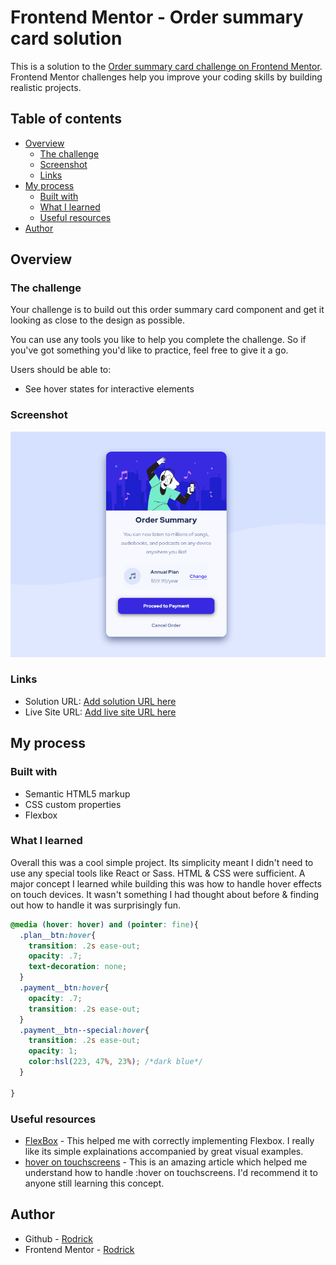 # Frontend Mentor - Order summary card solution

This is a solution to the [Order summary card challenge on Frontend Mentor](https://www.frontendmentor.io/challenges/order-summary-component-QlPmajDUj). Frontend Mentor challenges help you improve your coding skills by building realistic projects. 

## Table of contents

- [Overview](#overview)
  - [The challenge](#the-challenge)
  - [Screenshot](#screenshot)
  - [Links](#links)
- [My process](#my-process)
  - [Built with](#built-with)
  - [What I learned](#what-i-learned)
  - [Useful resources](#useful-resources)
- [Author](#author)

## Overview

### The challenge

Your challenge is to build out this order summary card component and get it looking as close to the design as possible.

You can use any tools you like to help you complete the challenge. So if you've got something you'd like to practice, feel free to give it a go.

Users should be able to:

- See hover states for interactive elements

### Screenshot

![Screenshot](https://github.com/Rodrick-alt/Order-summary-component/blob/master/images/Screenshot-Muisc-Shop.png)


### Links

- Solution URL: [Add solution URL here](https://your-solution-url.com)
- Live Site URL: [Add live site URL here](https://your-live-site-url.com)

## My process

### Built with

- Semantic HTML5 markup
- CSS custom properties
- Flexbox

### What I learned

Overall this was a cool simple project. Its simplicity meant I didn't
need to use any special tools like React or Sass. HTML & CSS were sufficient. A major concept I learned while building this was how to handle hover effects on touch devices. It wasn't something I had thought about before & finding out how to handle it was surprisingly fun.

```css
@media (hover: hover) and (pointer: fine){
  .plan__btn:hover{
    transition: .2s ease-out;
    opacity: .7;
    text-decoration: none;
  }
  .payment__btn:hover{
    opacity: .7;
    transition: .2s ease-out;
  }
  .payment__btn--special:hover{
    transition: .2s ease-out;
    opacity: 1;
    color:hsl(223, 47%, 23%); /*dark blue*/
  }

}
```

### Useful resources

- [FlexBox](https://css-tricks.com/snippets/css/a-guide-to-flexbox/) - This helped me with correctly implementing Flexbox. I really like its simple explainations accompanied by great visual examples.
- [hover on touchscreens](https://medium.com/@mezoistvan/finally-a-css-only-solution-to-hover-on-touchscreens-c498af39c31c) - This is an amazing article which helped me understand how to handle :hover on touchscreens. I'd recommend it to anyone still learning this concept.

## Author

- Github - [Rodrick](https://github.com/Rodrick-alt)
- Frontend Mentor - [Rodrick](https://www.frontendmentor.io/profile/Rodrick-alt)
